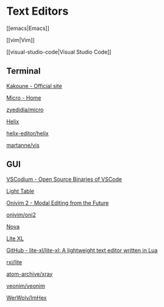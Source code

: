 # Text Editors

[[emacs|Emacs]]

[[vim|Vim]]

[[visual-studio-code|Visual Studio Code]]

## Terminal

[Kakoune - Official site](https://kakoune.org/)

[Micro - Home](https://micro-editor.github.io/)

[zyedidia/micro](https://github.com/zyedidia/micro)

[Helix](https://helix-editor.com/)

[helix-editor/helix](https://github.com/helix-editor/helix)

[martanne/vis](https://github.com/martanne/vis)

## GUI

[VSCodium - Open Source Binaries of VSCode](https://vscodium.com/)

[Light Table](http://lighttable.com/)

[Onivim 2 - Modal Editing from the Future](https://v2.onivim.io/)

[onivim/oni2](https://github.com/onivim/oni2)

[Nova](https://nova.app/)

[Lite XL](https://lite-xl.github.io/)

[GitHub - lite-xl/lite-xl: A lightweight text editor written in Lua](https://github.com/lite-xl/lite-xl)

[rxi/lite](https://github.com/rxi/lite)

[atom-archive/xray](https://github.com/atom-archive/xray)

[veonim/veonim](https://github.com/veonim/veonim)

[WerWolv/ImHex](https://github.com/WerWolv/ImHex)
